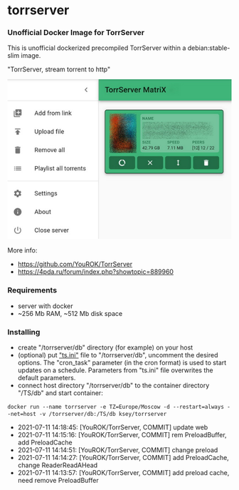 # torrserver
### Unofficial Docker Image for TorrServer

This is unofficial dockerized precompiled TorrServer within a debian:stable-slim image.

"TorrServer, stream torrent to http"

![TorrServer](https://raw.githubusercontent.com/MrKsey/torrserver/master/ts.jpg)

More info:
- https://github.com/YouROK/TorrServer
- https://4pda.ru/forum/index.php?showtopic=889960

### Requirements

* server with docker
* ~256 Mb RAM, ~512 Mb disk space 

### Installing

- сreate "/torrserver/db" directory (for example) on your host
- (optional) put ["ts.ini"](https://raw.githubusercontent.com/MrKsey/torrserver/master/ts.ini) file to "/torrserver/db", uncomment the desired options. The "cron_task" parameter (in the cron format) is used to start updates on a schedule. Parameters from "ts.ini" file overwrites the default parameters.
- connect host directory "/torrserver/db" to the container directory "/TS/db" and start container:
```
docker run --name torrserver -e TZ=Europe/Moscow -d --restart=always --net=host -v /torrserver/db:/TS/db ksey/torrserver
```































































































































































* 2021-07-11 14:18:45: [YouROK/TorrServer, COMMIT] update web
* 2021-07-11 14:15:16: [YouROK/TorrServer, COMMIT] rem PreloadBuffer, add PreloadCache
* 2021-07-11 14:14:51: [YouROK/TorrServer, COMMIT] change preload
* 2021-07-11 14:14:27: [YouROK/TorrServer, COMMIT] add PreloadCache, change ReaderReadAHead
* 2021-07-11 14:13:57: [YouROK/TorrServer, COMMIT] add preload cache, need remove PreloadBuffer
